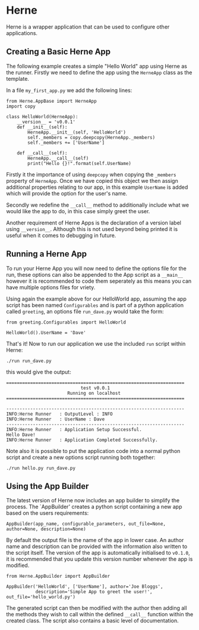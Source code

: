 # Herne
Herne is a wrapper application that can be used to configure other applications. 

## Creating a Basic Herne App
The following example creates a simple "Hello World" app using Herne as the runner. Firstly we need to define the app
using the `HerneApp` class as the template.

In a file `my_first_app.py` we add the following lines:

```
from Herne.AppBase import HerneApp
import copy

class HelloWorld(HerneApp):
    __version__ = 'v0.0.1'
    def __init__(self):
        HerneApp.__init__(self, 'HelloWorld')
        self._members = copy.deepcopy(HerneApp._members)
        self._members += ['UserName']
    
    def __call__(self):
        HerneApp.__call__(self)
        print("Hello {}!".format(self.UserName)
```

Firstly it the importance of using `deepcopy` when copying the `_members` property of `HerneApp`. Once we have copied this object
we then assign additional properties relating to our app, in this example `UserName` is added which will provide the option for
the user's name.

Secondly we redefine the `__call__` method to additionally include what we would like the app to do, in this case simply greet the user.

Another requirement of Herne Apps is the declaration of a version label using `__version__`. Although this is not used beyond being printed it is useful
when it comes to debugging in future.

## Running a Herne App
To run your Herne App you will now need to define the options file for the run, these options can also be appended to the App script
as a `__main__` however it is recommended to code them seperately as this means you can have multiple options files for vriety.

Using again the example above for our HelloWorld app, assuming the app script has been named `Configurables` and is part of
a python application called `greeting`, an options file `run_dave.py` would take the form:

```
from greeting.Configurables import HelloWorld

HelloWorld().UserName = 'Dave'
```

That's it! Now to run our application we use the included `run` script within Herne:

`./run run_dave.py`

this would give the output:

```
===================================================================
                            test v0.0.1                            
                       Running on localhost                      
===================================================================
        
-------------------------------------------------------------------
INFO:Herne Runner	: OutputLevel : INFO
INFO:Herne Runner	: UserName : Dave
-------------------------------------------------------------------
INFO:Herne Runner	: Application Setup Successful.
Hello Dave!
INFO:Herne Runner	: Application Completed Successfully.
```
Note also it is possible to put the application code into a normal python script and create a new options script running both together:

`./run hello.py run_dave.py`

## Using the App Builder

The latest version of Herne now includes an app builder to simplify the process. The `AppBuilder' creates a python script containing a
new app based on the users requirements:

`AppBuilder(app_name, configurable_parameters, out_file=None, author=None, description=None)`

By default the output file is the name of the app in lower case. An author name and description can be provided with the information
also written to the script itself. The version of the app is automatically initialised to `v0.1.0`, it is recommended that you
update this version number whenever the app is modified.

```
from Herne.AppBuilder import AppBuilder

AppBuilder('HelloWorld', ['UserName'], author='Joe Bloggs',
           description='Simple App to greet the user!', out_file='hello_world.py')
```

The generated script can then be modified with the author then adding all the methods they wish to call within the defined
`__call__` function within the created class. The script also contains a basic level of documentation.
